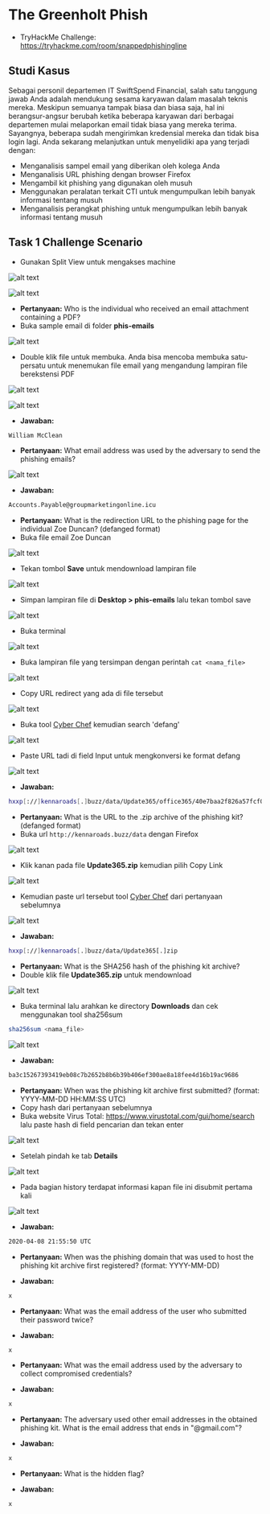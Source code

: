 # The Greenholt Phish
- TryHackMe Challenge: https://tryhackme.com/room/snappedphishingline

## Studi Kasus
Sebagai personil departemen IT SwiftSpend Financial, salah satu tanggung jawab Anda adalah mendukung sesama karyawan dalam masalah teknis mereka. Meskipun semuanya tampak biasa dan biasa saja, hal ini berangsur-angsur berubah ketika beberapa karyawan dari berbagai departemen mulai melaporkan email tidak biasa yang mereka terima. Sayangnya, beberapa sudah mengirimkan kredensial mereka dan tidak bisa login lagi. Anda sekarang melanjutkan untuk menyelidiki apa yang terjadi dengan:

- Menganalisis sampel email yang diberikan oleh kolega Anda
- Menganalisis URL phishing dengan browser Firefox
- Mengambil kit phishing yang digunakan oleh musuh
- Menggunakan peralatan terkait CTI untuk mengumpulkan lebih banyak informasi tentang musuh
- Menganalisis perangkat phishing untuk mengumpulkan lebih banyak informasi tentang musuh

## Task 1 Challenge Scenario
- Gunakan Split View untuk mengakses machine

![alt text](https://github.com/rahardian-dwi-saputra/TryHackMe-WriteUps/blob/main/Snapped%20Phising%20Line/assets/spl%201.jpg)

![alt text](https://github.com/rahardian-dwi-saputra/TryHackMe-WriteUps/blob/main/Snapped%20Phising%20Line/assets/spl%202.JPG)

- **Pertanyaan:** Who is the individual who received an email attachment containing a PDF?
- Buka sample email di folder **phis-emails**

![alt text](https://github.com/rahardian-dwi-saputra/TryHackMe-WriteUps/blob/main/Snapped%20Phising%20Line/assets/spl%203.jpg)

- Double klik file untuk membuka. Anda bisa mencoba membuka satu-persatu untuk menemukan file email yang mengandung lampiran file berekstensi PDF

![alt text](https://github.com/rahardian-dwi-saputra/TryHackMe-WriteUps/blob/main/Snapped%20Phising%20Line/assets/spl%204.jpg)

![alt text](https://github.com/rahardian-dwi-saputra/TryHackMe-WriteUps/blob/main/Snapped%20Phising%20Line/assets/spl%205.jpg)

- **Jawaban:**
```sh
William McClean
```

- **Pertanyaan:** What email address was used by the adversary to send the phishing emails?

![alt text](https://github.com/rahardian-dwi-saputra/TryHackMe-WriteUps/blob/main/Snapped%20Phising%20Line/assets/spl%206.jpg)

- **Jawaban:**
```sh
Accounts.Payable@groupmarketingonline.icu
```

- **Pertanyaan:** What is the redirection URL to the phishing page for the individual Zoe Duncan? (defanged format)
- Buka file email Zoe Duncan

![alt text](https://github.com/rahardian-dwi-saputra/TryHackMe-WriteUps/blob/main/Snapped%20Phising%20Line/assets/spl%207.jpg)

- Tekan tombol **Save** untuk mendownload lampiran file

![alt text](https://github.com/rahardian-dwi-saputra/TryHackMe-WriteUps/blob/main/Snapped%20Phising%20Line/assets/spl%208.jpg)

- Simpan lampiran file di **Desktop > phis-emails** lalu tekan tombol save

![alt text](https://github.com/rahardian-dwi-saputra/TryHackMe-WriteUps/blob/main/Snapped%20Phising%20Line/assets/spl%209.jpg)

- Buka terminal

![alt text](https://github.com/rahardian-dwi-saputra/TryHackMe-WriteUps/blob/main/Snapped%20Phising%20Line/assets/spl%2010.jpg)

- Buka lampiran file yang tersimpan dengan perintah `cat <nama_file>`

![alt text](https://github.com/rahardian-dwi-saputra/TryHackMe-WriteUps/blob/main/Snapped%20Phising%20Line/assets/spl%2011.jpg)

- Copy URL redirect yang ada di file tersebut

![alt text](https://github.com/rahardian-dwi-saputra/TryHackMe-WriteUps/blob/main/Snapped%20Phising%20Line/assets/spl%2012.jpg)

- Buka tool [Cyber Chef](https://gchq.github.io/CyberChef/) kemudian search 'defang'

![alt text](https://github.com/rahardian-dwi-saputra/TryHackMe-WriteUps/blob/main/Snapped%20Phising%20Line/assets/spl%2013.jpg)

- Paste URL tadi di field Input untuk mengkonversi ke format defang 

![alt text](https://github.com/rahardian-dwi-saputra/TryHackMe-WriteUps/blob/main/Snapped%20Phising%20Line/assets/spl%2014.JPG)

- **Jawaban:**
```sh
hxxp[://]kennaroads[.]buzz/data/Update365/office365/40e7baa2f826a57fcf04e5202526f8bd/?email=zoe[.]duncan@swiftspend[.]finance&error
```

- **Pertanyaan:** What is the URL to the .zip archive of the phishing kit? (defanged format)
- Buka url `http://kennaroads.buzz/data` dengan Firefox

![alt text](https://github.com/rahardian-dwi-saputra/TryHackMe-WriteUps/blob/main/Snapped%20Phising%20Line/assets/spl%2015.JPG)

- Klik kanan pada file **Update365.zip** kemudian pilih Copy Link

![alt text](https://github.com/rahardian-dwi-saputra/TryHackMe-WriteUps/blob/main/Snapped%20Phising%20Line/assets/spl%2016.jpg)

- Kemudian paste url tersebut tool [Cyber Chef](https://gchq.github.io/CyberChef/) dari pertanyaan sebelumnya

![alt text](https://github.com/rahardian-dwi-saputra/TryHackMe-WriteUps/blob/main/Snapped%20Phising%20Line/assets/spl%2017.JPG)

- **Jawaban:**
```sh
hxxp[://]kennaroads[.]buzz/data/Update365[.]zip
```

- **Pertanyaan:** What is the SHA256 hash of the phishing kit archive?
- Double klik file **Update365.zip** untuk mendownload

![alt text](https://github.com/rahardian-dwi-saputra/TryHackMe-WriteUps/blob/main/Snapped%20Phising%20Line/assets/spl%2018.JPG)

- Buka terminal lalu arahkan ke directory **Downloads** dan cek menggunakan tool sha256sum
```sh
sha256sum <nama_file>
```

![alt text](https://github.com/rahardian-dwi-saputra/TryHackMe-WriteUps/blob/main/Snapped%20Phising%20Line/assets/spl%2019.JPG)

- **Jawaban:**
```sh
ba3c15267393419eb08c7b2652b8b6b39b406ef300ae8a18fee4d16b19ac9686
```

- **Pertanyaan:** When was the phishing kit archive first submitted? (format: YYYY-MM-DD HH:MM:SS UTC)
- Copy hash dari pertanyaan sebelumnya
- Buka website Virus Total: https://www.virustotal.com/gui/home/search lalu paste hash di field pencarian dan tekan enter

![alt text](https://github.com/rahardian-dwi-saputra/TryHackMe-WriteUps/blob/main/Snapped%20Phising%20Line/assets/spl%2020.jpg)

- Setelah pindah ke tab **Details**

![alt text](https://github.com/rahardian-dwi-saputra/TryHackMe-WriteUps/blob/main/Snapped%20Phising%20Line/assets/spl%2021.JPG)

- Pada bagian history terdapat informasi kapan file ini disubmit pertama kali

![alt text](https://github.com/rahardian-dwi-saputra/TryHackMe-WriteUps/blob/main/Snapped%20Phising%20Line/assets/spl%2022.JPG)

- **Jawaban:**
```sh
2020-04-08 21:55:50 UTC
```

- **Pertanyaan:** When was the phishing domain that was used to host the phishing kit archive first registered? (format: YYYY-MM-DD)

- **Jawaban:**
```sh
x
```

- **Pertanyaan:** What was the email address of the user who submitted their password twice?

- **Jawaban:**
```sh
x
```

- **Pertanyaan:** What was the email address used by the adversary to collect compromised credentials?

- **Jawaban:**
```sh
x
```

- **Pertanyaan:** The adversary used other email addresses in the obtained phishing kit. What is the email address that ends in "@gmail.com"?

- **Jawaban:**
```sh
x
```

- **Pertanyaan:** What is the hidden flag?

- **Jawaban:**
```sh
x
```
